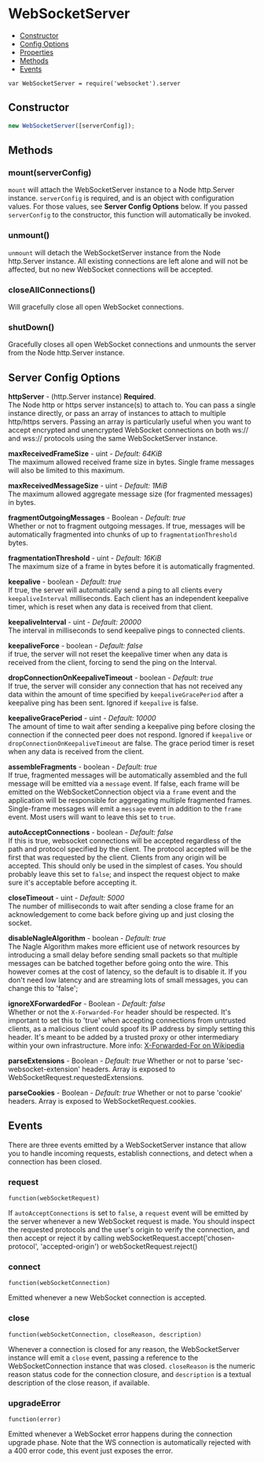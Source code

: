 WebSocketServer
===============

* [Constructor](#constructor)
* [Config Options](#server-config-options)
* [Properties](#properties)
* [Methods](#methods)
* [Events](#events)

`var WebSocketServer = require('websocket').server`

Constructor
-----------

```javascript
new WebSocketServer([serverConfig]);
```

Methods
-------

### mount(serverConfig)

`mount` will attach the WebSocketServer instance to a Node http.Server instance. `serverConfig` is required, and is an object with configuration values.  For those values, see **Server Config Options** below.  If you passed `serverConfig` to the constructor, this function will automatically be invoked.

### unmount()

`unmount` will detach the WebSocketServer instance from the Node http.Server instance.  All existing connections are left alone and will not be affected, but no new WebSocket connections will be accepted.

### closeAllConnections()

Will gracefully close all open WebSocket connections.

### shutDown()

Gracefully closes all open WebSocket connections and unmounts the server from the Node http.Server instance.

Server Config Options
---------------------
**httpServer** - (http.Server instance) **Required**.  
The Node http or https server instance(s) to attach to.  You can pass a single instance directly, or pass an array of instances to attach to multiple http/https servers.  Passing an array is particularly useful when you want to accept encrypted and unencrypted WebSocket connections on both ws:// and wss:// protocols using the same WebSocketServer instance.

**maxReceivedFrameSize** - uint - *Default: 64KiB*  
The maximum allowed received frame size in bytes.  Single frame messages will also be limited to this maximum.

**maxReceivedMessageSize** - uint - *Default: 1MiB*  
The maximum allowed aggregate message size (for fragmented messages) in bytes.

**fragmentOutgoingMessages** - Boolean - *Default: true*  
Whether or not to fragment outgoing messages.  If true, messages will be automatically fragmented into chunks of up to `fragmentationThreshold` bytes.

**fragmentationThreshold** - uint - *Default: 16KiB*  
The maximum size of a frame in bytes before it is automatically fragmented.

**keepalive** - boolean - *Default: true*  
If true, the server will automatically send a ping to all clients every `keepaliveInterval` milliseconds.  Each client has an independent keepalive timer, which is reset when any data is received from that client.

**keepaliveInterval** - uint - *Default: 20000*  
The interval in milliseconds to send keepalive pings to connected clients.

**keepaliveForce** - boolean - *Default: false*  
if true, the server will not reset the keepalive timer when any data is received from the client, forcing to send the ping on the Interval.

**dropConnectionOnKeepaliveTimeout** - boolean - *Default: true*  
If true, the server will consider any connection that has not received any data within the amount of time specified by `keepaliveGracePeriod` after a keepalive ping has been sent. Ignored if `keepalive` is false.

**keepaliveGracePeriod** - uint - *Default: 10000*  
The amount of time to wait after sending a keepalive ping before closing the connection if the connected peer does not respond. Ignored if `keepalive` or `dropConnectionOnKeepaliveTimeout` are false.  The grace period timer is reset when any data is received from the client.

**assembleFragments** - boolean - *Default: true*  
If true, fragmented messages will be automatically assembled and the full message will be emitted via a `message` event. If false, each frame will be emitted on the WebSocketConnection object via a `frame` event and the application will be responsible for aggregating multiple fragmented frames.  Single-frame messages will emit a `message` event in addition to the `frame` event. Most users will want to leave this set to `true`.

**autoAcceptConnections** - boolean - *Default: false*  
If this is true, websocket connections will be accepted regardless of the path and protocol specified by the client. The protocol accepted will be the first that was requested by the client.  Clients from any origin will be accepted. This should only be used in the simplest of cases.  You should probably leave this set to `false`; and inspect the request object to make sure it's acceptable before accepting it.

**closeTimeout** - uint - *Default: 5000*  
The number of milliseconds to wait after sending a close frame for an acknowledgement to come back before giving up and just closing the socket.

**disableNagleAlgorithm** - boolean - *Default: true*  
The Nagle Algorithm makes more efficient use of network resources by introducing a small delay before sending small packets so that multiple messages can be batched together before going onto the wire.  This however comes at the cost of latency, so the default is to disable it.  If you don't need low latency and are streaming lots of small messages, you can change this to 'false';

**ignoreXForwardedFor** - Boolean - *Default: false*  
Whether or not the `X-Forwarded-For` header should be respected.
It's important to set this to 'true' when accepting connections
from untrusted clients, as a malicious client could spoof its
IP address by simply setting this header.  It's meant to be added
by a trusted proxy or other intermediary within your own
infrastructure.
More info: [X-Forwarded-For on Wikipedia](http://en.wikipedia.org/wiki/X-Forwarded-For)

**parseExtensions** - Boolean - *Default: true*
Whether or not to parse 'sec-websocket-extension' headers. Array is exposed to WebSocketRequest.requestedExtensions.

**parseCookies** - Boolean - *Default: true*
Whether or not to parse 'cookie' headers. Array is exposed to WebSocketRequest.cookies.

Events
------
There are three events emitted by a WebSocketServer instance that allow you to handle incoming requests, establish connections, and detect when a connection has been closed.

### request
`function(webSocketRequest)`

If `autoAcceptConnections` is set to `false`, a `request` event will be emitted by the server whenever a new WebSocket request is made.  You should inspect the requested protocols and the user's origin to verify the connection, and then accept or reject it by calling webSocketRequest.accept('chosen-protocol', 'accepted-origin') or webSocketRequest.reject()

### connect
`function(webSocketConnection)`

Emitted whenever a new WebSocket connection is accepted.

### close
`function(webSocketConnection, closeReason, description)`

Whenever a connection is closed for any reason, the WebSocketServer instance will emit a `close` event, passing a reference to the WebSocketConnection instance that was closed.  `closeReason` is the numeric reason status code for the connection closure, and `description` is a textual description of the close reason, if available.

### upgradeError
`function(error)`

Emitted whenever a WebSocket error happens during the connection upgrade phase. Note that the WS connection is automatically rejected with a 400 error code, this event just exposes the error.
